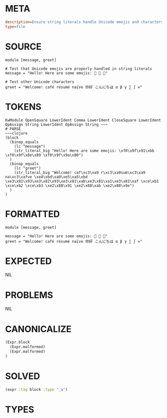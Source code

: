 # META
~~~ini
description=Ensure string literals handle Unicode emojis and characters properly.
type=file
~~~
# SOURCE
~~~roc
module [message, greet]

# Test that Unicode emojis are properly handled in string literals
message = "Hello! Here are some emojis: 👻 🎉 🚀"

# Test other Unicode characters
greet = "Welcome! café résumé naïve 你好 こんにちは α β γ ∑ ∫ ∞"
~~~
# TOKENS
~~~text
KwModule OpenSquare LowerIdent Comma LowerIdent CloseSquare LowerIdent OpAssign String LowerIdent OpAssign String ~~~
# PARSE
~~~clojure
(block
  (binop_equals
    (lc "message")
    (str_literal_big "Hello! Here are some emojis: \xf0\x9f\x91\xbb \xf0\x9f\x8e\x89 \xf0\x9f\x9a\x80")
  )
  (binop_equals
    (lc "greet")
    (str_literal_big "Welcome! caf\xc3\xa9 r\xc3\xa9sum\xc3\xa9 na\xc3\xafve \xe4\xbd\xa0\xe5\xa5\xbd \xe3\x81\x93\xe3\x82\x93\xe3\x81\xab\xe3\x81\xa1\xe3\x81\xaf \xce\xb1 \xce\xb2 \xce\xb3 \xe2\x88\x91 \xe2\x88\xab \xe2\x88\x9e")
  )
)
~~~
# FORMATTED
~~~roc
module [message, greet]

message = "Hello! Here are some emojis: 👻 🎉 🚀"
greet = "Welcome! café résumé naïve 你好 こんにちは α β γ ∑ ∫ ∞"
~~~
# EXPECTED
NIL
# PROBLEMS
NIL
# CANONICALIZE
~~~clojure
(Expr.block
  (Expr.malformed)
  (Expr.malformed)
)
~~~
# SOLVED
~~~clojure
(expr :tag block :type "_a")
~~~
# TYPES
~~~roc
~~~
